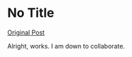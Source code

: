 # No Title

[Original Post](https://discourse.onlinedegree.iitm.ac.in/t/168567/4)

<p>Alright, works. I am down to collaborate.</p>